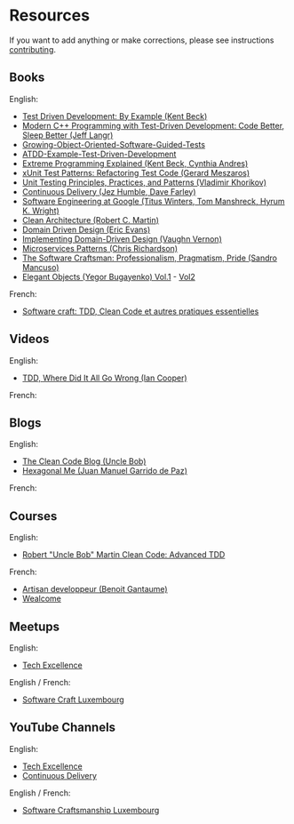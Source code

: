 # Resources

If you want to add anything or make corrections, please see instructions [contributing](CONTRIBUTING.md).

## Books

English:
- [Test Driven Development: By Example (Kent Beck)](https://www.amazon.com/Test-Driven-Development-Kent-Beck-ebook/dp/B095SQ9WP4)
- [Modern C++ Programming with Test-Driven Development: Code Better, Sleep Better (Jeff Langr)](https://www.amazon.com/Modern-Programming-Test-Driven-Development-Better-ebook/dp/B00HUEG8M8)
- [Growing-Object-Oriented-Software-Guided-Tests](https://www.amazon.com/Growing-Object-Oriented-Software-Guided-Tests/dp/0321503627)
- [ATDD-Example-Test-Driven-Development](https://www.amazon.com/ATDD-Example-Test-Driven-Development-Addison-Wesley/dp/0321784154)
- [Extreme Programming Explained (Kent Beck, Cynthia Andres)](https://www.amazon.com/Extreme-Programming-Explained-Embrace-Change/dp/0321278658)
- [xUnit Test Patterns: Refactoring Test Code (Gerard Meszaros)](https://www.amazon.fr/dp/0131495054?psc=1&ref=ppx_yo2ov_dt_b_product_details)
- [Unit Testing Principles, Practices, and Patterns (Vladimir Khorikov)](https://www.amazon.com/Unit-Testing-Principles-Practices-Patterns/dp/1617296279)
- [Continuous Delivery (Jez Humble, Dave Farley)](https://www.amazon.com/Continuous-Delivery-Deployment-Automation-Addison-Wesley-ebook/dp/B003YMNVC0)
- [Software Engineering at Google (Titus Winters, Tom Manshreck, Hyrum K. Wright)](https://www.amazon.com/Software-Engineering-Google-Lessons-Programming/dp/1492082791)
- [Clean Architecture (Robert C. Martin)](https://www.amazon.com/Clean-Architecture-Craftsmans-Software-Structure-ebook/dp/B075LRM681)
- [Domain Driven Design (Eric Evans)](https://www.amazon.com/Domain-Driven-Design-Tackling-Complexity-Software-ebook/dp/B00794TAUG)
- [Implementing Domain-Driven Design (Vaughn Vernon)](https://www.amazon.com/Implementing-Domain-Driven-Design-Vaughn-Vernon-ebook/dp/B00BCLEBN8)
- [Microservices Patterns (Chris Richardson)](https://www.amazon.com/Microservices-Patterns-examples-Chris-Richardson-ebook/dp/B09782192F)
- [The Software Craftsman: Professionalism, Pragmatism, Pride (Sandro Mancuso)](https://www.amazon.com/Software-Craftsman-Professionalism-Pragmatism-Robert/dp/0134052501)
- [Elegant Objects (Yegor Bugayenko) Vol.1](https://www.amazon.fr/dp/1519166915?psc=1&ref=ppx_yo2ov_dt_b_product_details) - [Vol2](https://www.amazon.com/Elegant-Objects-2-Yegor-Bugayenko/dp/1534908307)

French:

- [Software craft: TDD, Clean Code et autres pratiques essentielles](https://www.amazon.fr/Software-craft-autres-pratiques-essentielles/dp/2100825208)

## Videos

English:

- [TDD, Where Did It All Go Wrong (Ian Cooper)](https://www.youtube.com/watch?v=EZ05e7EMOLM)

French:

## Blogs

English:
- [The Clean Code Blog (Uncle Bob)](https://blog.cleancoder.com/)
- [Hexagonal Me (Juan Manuel Garrido de Paz)](https://jmgarridopaz.github.io/)

French:

## Courses

English:
- [Robert "Uncle Bob" Martin Clean Code: Advanced TDD](https://cleancoders.com/library/all)

French:
- [Artisan developpeur (Benoit Gantaume)](https://compagnon.artisandeveloppeur.fr/courses)
- [Wealcome](https://wealcomecompany.com/formations)

## Meetups

English:
- [Tech Excellence](https://www.meetup.com/techexcellence/)

English / French:
- [Software Craft Luxembourg](https://www.meetup.com/software-craft-luxembourg/)

## YouTube Channels

English:
- [Tech Excellence](https://www.youtube.com/@TechExcellence)
- [Continuous Delivery](https://www.youtube.com/@ContinuousDelivery)

English / French:
- [Software Craftsmanship Luxembourg](https://www.youtube.com/@softwarecraftsmanshipluxem8137)
